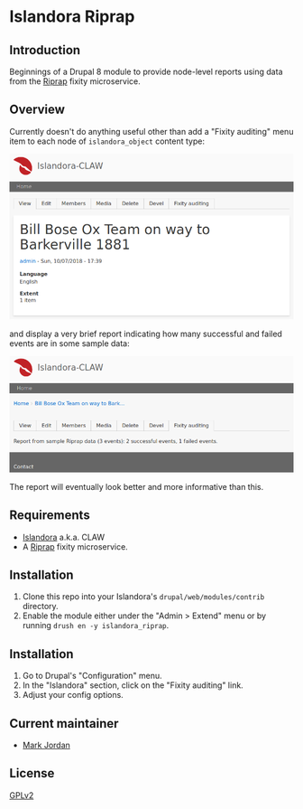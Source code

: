 # Islandora Riprap

## Introduction

Beginnings of a Drupal 8 module to provide node-level reports using data from the [Riprap](https://github.com/mjordan/riprap) fixity microservice.

## Overview

Currently doesn't do anything useful other than add a "Fixity auditing" menu item to each node of `islandora_object` content type:

![node menu item](docs/islandora_riprap_node_view.png)

and display a very brief report indicating how many successful and failed events are in some sample data:

![details](docs/islandora_riprap_details.png)

The report will eventually look better and more informative than this.

## Requirements

* [Islandora](https://github.com/Islandora-CLAW/islandora) a.k.a. CLAW
* A [Riprap](https://github.com/mjordan/riprap) fixity microservice.

## Installation

1. Clone this repo into your Islandora's `drupal/web/modules/contrib` directory.
1. Enable the module either under the "Admin > Extend" menu or by running `drush en -y islandora_riprap`.

## Installation

1. Go to Drupal's "Configuration" menu.
1. In the "Islandora" section, click on the "Fixity auditing" link.
1. Adjust your config options.

## Current maintainer

* [Mark Jordan](https://github.com/mjordan)

## License

[GPLv2](http://www.gnu.org/licenses/gpl-2.0.txt)
